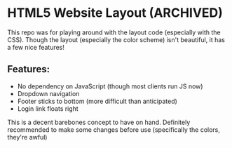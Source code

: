 # HTML5 Website Layout (ARCHIVED)
This repo was for playing around with the layout code (especially with the CSS). Though the layout (especially the color scheme) isn't beautiful, it has a few nice features!

## Features:
 - No dependency on JavaScript (though most clients run JS now)
 - Dropdown navigation
 - Footer sticks to bottom (more difficult than anticipated)
 - Login link floats right
 
This is a decent barebones concept to have on hand. Definitely recommended to make some changes before use (specifically the colors, they're awful)
